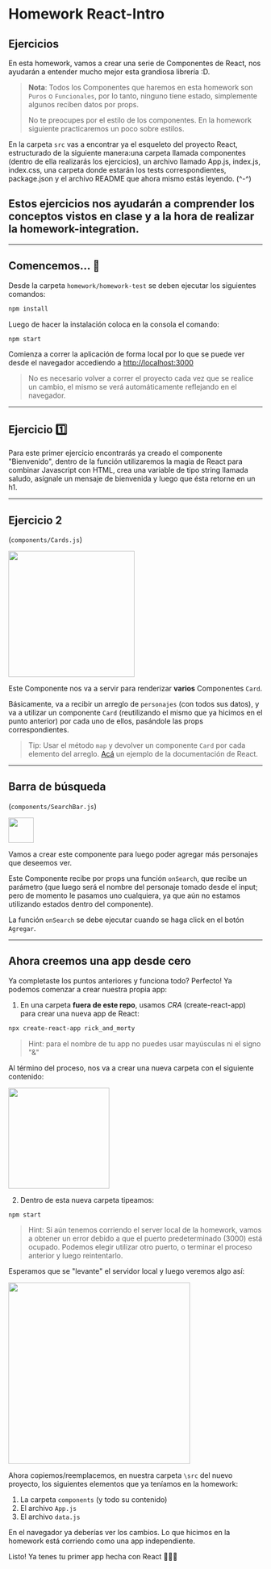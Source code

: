 # Homework React-Intro

## Ejercicios

En esta homework, vamos a crear una serie de Componentes de React, nos ayudarán a entender mucho mejor esta grandiosa librería :D.

> **Nota**: Todos los Componentes que haremos en esta homework son `Puros` o `Funcionales`, por lo tanto, ninguno tiene estado, simplemente algunos reciben datos por props.
>
> No te preocupes por el estilo de los componentes. En la homework siguiente practicaremos un poco sobre estilos.

En la carpeta `src` vas a encontrar ya el esqueleto del proyecto React, estructurado de la siguiente manera:una carpeta llamada componentes (dentro de ella realizarás los ejercicios), un archivo llamado App.js, index.js, index.css, una carpeta donde estarán los tests correspondientes, package.json y el archivo README que ahora mismo estás leyendo. (^-^)

Estos ejercicios nos ayudarán a comprender los conceptos vistos en clase y a la hora de realizar la homework-integration.
---
***
## Comencemos... 🤖

Desde la carpeta `homework/homework-test` se deben ejecutar los siguientes comandos:

```bash
npm install
```

Luego de hacer la instalación coloca en la consola el comando:

```bash
npm start
```

Comienza a correr la aplicación de forma local por lo que se puede ver desde el navegador accediendo a <http://localhost:3000>

>No es necesario volver a correr el proyecto cada vez que se realice un cambio, el mismo se verá automáticamente reflejando en el navegador.

---

## Ejercicio 1️⃣ 

Para este primer ejercicio encontrarás ya creado el componente "Bienvenido", dentro de la función utilizaremos la magia de React para combinar Javascript con HTML, crea una variable de tipo string llamada saludo, asígnale un mensaje de bienvenida y luego que ésta retorne en un h1.


---

## Ejercicio 2

(`components/Cards.js`)

<img src="./img/cards.png" height="250px">

Este Componente nos va a servir para renderizar **varios** Componentes `Card`.

Básicamente, va a recibir un arreglo de `personajes` (con todos sus datos), y va a utilizar un componente `Card` (reutilizando el mismo que ya hicimos en el punto anterior) por cada uno de ellos, pasándole las props correspondientes.

> Tip: Usar el método `map` y devolver un componente `Card` por cada elemento del arreglo. [Acá](https://es.reactjs.org/docs/lists-and-keys.html#rendering-multiple-components) un ejemplo de la documentación de React.

---

## Barra de búsqueda

(`components/SearchBar.js`)

<img src="./img/searchBar.png" height="50px">

Vamos a crear este componente para luego poder agregar más personajes que deseemos ver.

Este Componente recibe por props una función `onSearch`, que recibe un parámetro (que luego será el nombre del personaje tomado desde el input; pero de momento le pasamos uno cualquiera, ya que aún no estamos utilizando estados dentro del componente).

La función `onSearch` se debe ejecutar cuando se haga click en el botón `Agregar`.

---

## Ahora creemos una app desde cero

Ya completaste los puntos anteriores y funciona todo? Perfecto! Ya podemos comenzar a crear nuestra propia app:

1. En una carpeta **fuera de este repo**, usamos *CRA* (create-react-app) para crear una nueva app de React:

```bash
npx create-react-app rick_and_morty
```

> Hint: para el nombre de tu app no puedes usar mayúsculas ni el signo "&"

Al término del proceso, nos va a crear una nueva carpeta con el siguiente contenido:

<img src="./img/cra_01.png" height="200px">

2. Dentro de esta nueva carpeta tipeamos:

```bash
npm start
```

> Hint: Si aún tenemos corriendo el server local de la homework, vamos a obtener un error debido a que el puerto predeterminado (3000) está ocupado. Podemos elegir utilizar otro puerto, o terminar el proceso anterior y luego reintentarlo.

Esperamos que se "levante" el servidor local y luego veremos algo así:

<img src="./img/cra_02.gif" height="360px">

Ahora copiemos/reemplacemos, en nuestra carpeta `\src` del nuevo proyecto, los siguientes elementos que ya teníamos en la homework:

1. La carpeta `components` (y todo su contenido)
2. El archivo `App.js`
3. El archivo `data.js`

En el navegador ya deberías ver los cambios. Lo que hicimos en la homework está corriendo como una app independiente.

Listo! Ya tenes tu primer app hecha con React 👏🏼🚀